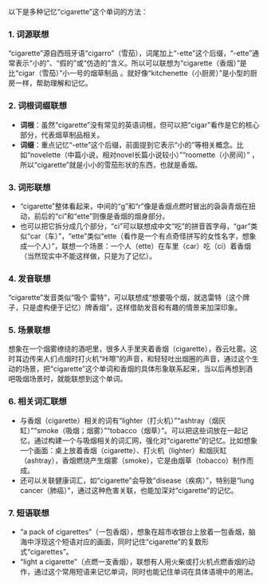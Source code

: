 以下是多种记忆“cigarette”这个单词的方法：

### 1. 词源联想
“cigarette”源自西班牙语“cigarro”（雪茄），词尾加上“-ette”这个后缀，“-ette”通常表示“小的”、“假的”或“仿造的”含义。所以可以联想为“cigarette（香烟）”是比“cigar（雪茄）”小一号的烟草制品 。就好像“kitchenette（小厨房）”是小型的厨房一样，帮助理解和记忆。

### 2. 词根词缀联想
 - **词根**：虽然“cigarette”没有常见的英语词根，但可以把“cigar”看作是它的核心部分，代表烟草制品相关。
 - **词缀**：重点记忆“-ette”这个后缀，前面提到它表示“小的”等相关概念。比如“novelette（中篇小说，相对novel长篇小说较小）”“roomette（小房间）” ，所以“cigarette”就是小小的雪茄形状的东西，也就是香烟。

### 3. 词形联想
 - “cigarette”整体看起来，中间的“g”和“r”像是香烟点燃时冒出的袅袅青烟在扭动，前后的“ci”和“ette”则像是香烟的烟身部分。
 - 也可以把它拆分成几个部分，“ci”可以联想成中文“吃”的拼音首字母，“gar”类似“car（车）”，“ette”类似“ette（看作是一个有点奇怪拼写的女性名字，想象成一个人）”，联想一个场景：一个人（ette）在车里（car）吃（ci）着香烟（当然现实中不能这样做，只是为了记忆）。

### 4. 发音联想
“cigarette”发音类似“吸个 雷特”，可以联想成“想要吸个烟，就选雷特（这个牌子，只是虚构便于记忆）牌香烟”，这样借助发音和有趣的情景来加深印象。

### 5. 场景联想
想象在一个烟雾缭绕的酒吧里，很多人手里夹着香烟（cigarette），吞云吐雾。这时耳边传来人们点烟时打火机“咔嚓”的声音，和轻轻吐出烟圈的声音，通过这个生动的场景，把“cigarette”这个单词和香烟的具体形象联系起来，当以后再想到酒吧吸烟场景时，就能联想到这个单词。

### 6. 相关词汇联想
 - 与香烟（cigarette）相关的词有“lighter（打火机）”“ashtray（烟灰缸）”“smoke（吸烟；烟雾）”“tobacco（烟草）”。可以把这些词放在一起记忆，通过构建一个与吸烟相关的词汇网，强化对“cigarette”的记忆。比如想象一个画面：桌上放着香烟（cigarette）、打火机（lighter）和烟灰缸（ashtray），香烟燃烧产生烟雾（smoke），它是由烟草（tobacco）制作而成。
 - 还可以关联健康词汇，如“cigarette”会导致“disease（疾病）”，特别是“lung cancer（肺癌）”，通过这种危害关联，也能加深对“cigarette”的记忆。

### 7. 短语联想
 - “a pack of cigarettes”（一包香烟），想象在超市收银台上放着一包香烟，脑海中浮现这个短语对应的画面，同时记住“cigarette”的复数形式“cigarettes”。
 - “light a cigarette”（点燃一支香烟），联想有人用火柴或打火机点燃香烟的动作，通过这个常用短语来记忆单词，同时也能记住单词在具体语境中的用法。 